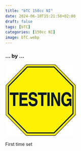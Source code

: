 ```yaml
---
title: "bTC 150cc NI"
date: 2024-06-10T15:21:58+02:00
draft: false
tags: [bTC]
categories: [150cc NI]
image: bTC.webp
---
```

### ... by ...
![Nothing there](testing.jpg)

First time set